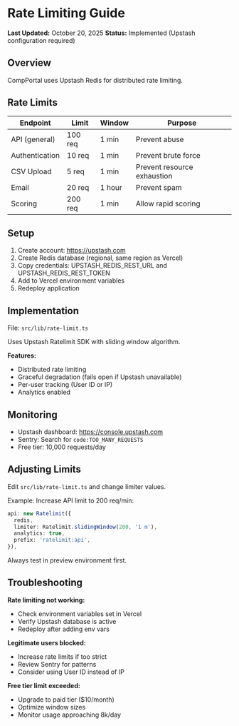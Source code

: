 # Rate Limiting Guide

**Last Updated:** October 20, 2025
**Status:** Implemented (Upstash configuration required)

## Overview

CompPortal uses Upstash Redis for distributed rate limiting.

## Rate Limits

| Endpoint | Limit | Window | Purpose |
|----------|-------|--------|---------|
| API (general) | 100 req | 1 min | Prevent abuse |
| Authentication | 10 req | 1 min | Prevent brute force |
| CSV Upload | 5 req | 1 min | Prevent resource exhaustion |
| Email | 20 req | 1 hour | Prevent spam |
| Scoring | 200 req | 1 min | Allow rapid scoring |

## Setup

1. Create account: https://upstash.com
2. Create Redis database (regional, same region as Vercel)
3. Copy credentials: UPSTASH_REDIS_REST_URL and UPSTASH_REDIS_REST_TOKEN
4. Add to Vercel environment variables
5. Redeploy application

## Implementation

File: `src/lib/rate-limit.ts`

Uses Upstash Ratelimit SDK with sliding window algorithm.

**Features:**
- Distributed rate limiting
- Graceful degradation (fails open if Upstash unavailable)
- Per-user tracking (User ID or IP)
- Analytics enabled

## Monitoring

- Upstash dashboard: https://console.upstash.com
- Sentry: Search for `code:TOO_MANY_REQUESTS`
- Free tier: 10,000 requests/day

## Adjusting Limits

Edit `src/lib/rate-limit.ts` and change limiter values.

Example: Increase API limit to 200 req/min:
```typescript
api: new Ratelimit({
  redis,
  limiter: Ratelimit.slidingWindow(200, '1 m'),
  analytics: true,
  prefix: 'ratelimit:api',
}),
```

Always test in preview environment first.

## Troubleshooting

**Rate limiting not working:**
- Check environment variables set in Vercel
- Verify Upstash database is active
- Redeploy after adding env vars

**Legitimate users blocked:**
- Increase rate limits if too strict
- Review Sentry for patterns
- Consider using User ID instead of IP

**Free tier limit exceeded:**
- Upgrade to paid tier ($10/month)
- Optimize window sizes
- Monitor usage approaching 8k/day
